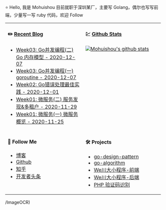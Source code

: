 ⭐ Hello, 我是 Mohuishou 目前就职于深圳某厂，主要写 Golang，偶尔也写写前端，少量写一写 ruby 代码，欢迎 Follow

<table>
  
<tr>
<td valign="top"  width="50%">

#### ✏️ [Recent Blog](https://lailin.xyz)

- [Week03: Go并发编程(二) Go 内存模型 - 2020-12-07](https://lailin.xyz/post/go-training-week3-go-memory-model.html)
- [Week03: Go并发编程(一) goroutine - 2020-12-07](https://lailin.xyz/post/go-training-week3-goroutine.html)
- [Week02: Go错误处理最佳实践 - 2020-12-01](https://lailin.xyz/post/go-training-03.html)
- [Week01: 微服务(二) 服务发现&多租户 - 2020-11-29](https://lailin.xyz/post/go-training-02.html)
- [Week01: 微服务(一) 微服务概览 - 2020-11-25](https://lailin.xyz/post/go-training-01.html)

</td>
<td valign="top"  width="50%">

#### 💹 [Github Stats](https://github.com/mohuishou)

[![Mohuishou's github stats](https://github-readme-stats.vercel.app/api?username=mohuishou&count_private=true&show_icons=true)](https://github.com/mohuishou)

</td>
</tr>

<tr>
<td valign="top"  width="50%">

#### 👀 Follow Me

- [博客](https://lailin.xyz)
- [Github](https://github.com/mohuishou)
- [知乎](https://www.zhihu.com/people/mo-hui-shou-76)
- [开发者头条](https://toutiao.io/subjects/387401?f=new)

</td>
<td valign="top"  width="50%">

#### 🛠 Projects

- [go-design-pattern](https://github.com/mohuishou/go-design-pattern)
- [go-algorithm](https://github.com/mohuishou/go-algorithm)
- [We川大小程序-前端](https://github.com/mohuishou/scuplus-wechat)
- [We川大小程序-后端](https://github.com/mohuishou/scuplus-go)
- [PHP 验证码识别](https://github.com/mohuishou/ImageOCR)

</td>
</tr>

</table>/ImageOCR)

</td>
</tr>

</table>